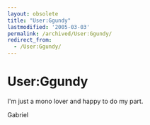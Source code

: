 ```yaml
---
layout: obsolete
title: "User:Ggundy"
lastmodified: '2005-03-03'
permalink: /archived/User:Ggundy/
redirect_from:
  - /User:Ggundy/
---
```


User:Ggundy
===========

I'm just a mono lover and happy to do my part.

Gabriel

